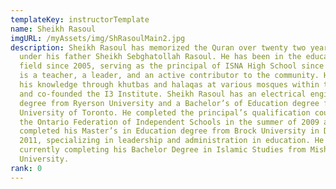 ```yaml
---
templateKey: instructorTemplate
name: Sheikh Rasoul
imgURL: /myAssets/img/ShRasoulMain2.jpg
description: Sheikh Rasoul has memorized the Quran over twenty two years ago
  under his father Sheikh Sebghatollah Rasoul. He has been in the education
  field since 2005, serving as the principal of ISNA High School since 2010. He
  is a teacher, a leader, and an active contributor to the community. He conveys
  his knowledge through khutbas and halaqas at various mosques within the GTA
  and co-founded the I3 Institute. Sheikh Rasoul has an electrical engineering
  degree from Ryerson University and a Bachelor’s of Education degree from the
  University of Toronto. He completed the principal’s qualification course from
  the Ontario Federation of Independent Schools in the summer of 2009 and
  completed his Master’s in Education degree from Brock University in December
  2011, specializing in leadership and administration in education. He is
  currently completing his Bachelor Degree in Islamic Studies from Mishkah
  University.
rank: 0
---
```

